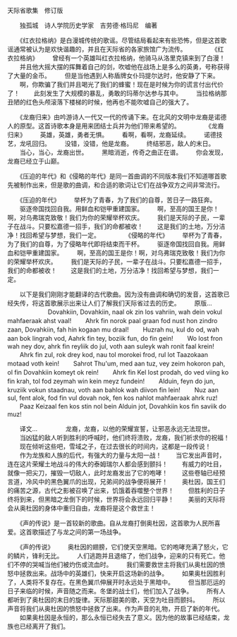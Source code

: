 天际省歌集　修订版

　　独孤城　诗人学院历史学家　吉劳德·格玛尼　编著

　　《红衣拉格纳》是白漫城传统的歌谣。尽管结局看起来有些恐怖，但是这首歌谣通常被认为是欢快谐趣的，并且在天际省的各家旅馆广为流传。
　　
　　《红衣拉格纳》
　　曾经有一个英雄叫红衣拉格纳，他骑马从洛里克镇来到了白漫！
　　并且他大摇大摆的挥舞着自己的剑，吹嘘他在战场上是多么的英勇，号称获得了大量的金币。
　　但是当他遇到人称盾牌女仆玛提尔达时，他安静了下来。
　　啊，你欺骗了我们并且喝光了我们的蜂蜜！现在是时候为你的谎言付出代价了！
　　此刻发生了大规模的暴乱，勇敢的玛蒂尔达参与其中。
　　当拉格纳那丑陋的红色头颅滚落下楼梯的时候，他再也不能吹嘘自己的强大了。

　　《龙裔归来》由吟游诗人一代又一代的传诵下来。在北风的文明中龙裔是诺德人的原型。这首诗歌本身是用来团结士兵并为他们带来希望的。
　　
　　《龙裔归来》
　　英雄，英雄，勇者无惧。
　　看啊，看啊，龙裔延续。
　　诺德技艺，龙吼回归。
　　没错，没错，他是龙裔。
　　终结邪恶，敌人的末日。
　　当心，当心，龙裔出世。
　　黑暗消逝，传奇之曲正在谱。
　　你会发现，龙裔已经立于山巅。

　　《压迫的年代》和《侵略的年代》是同一首曲调的不同版本我们不知道哪首歌先被制作出来，但是歌的曲调，和合适的歌词让它们在战争双方之间非常流行。

　　《压迫的年代》
　　举杯为了青春，为了我们的自尊，苦日子一路狂奔。
　　驱逐帝国找回自我。用鲜血和铠甲重建国家。
　　啊，至高的国王是你！啊，对乌弗瑞克致敬！我们为你的荣耀举杯欢庆。
　　我们是天际的子民，一辈子在战斗。只要松嘉德一招手，我们的命都被收！
　　这是我们的土地，万分洁净！找回希望与梦想，我们一定。
　　
　　《侵略的年代》
　　举杯为了青春，为了我们的自尊，为了侵略年代即将结束而干杯。
　　驱逐帝国找回自我。用鲜血和铠甲重建国家。
　　啊，至高的国王是你！啊，对乌弗瑞克致敬！我们为你的荣耀举杯欢庆。
　　我们是天际的子民，一辈子在战斗。只要松嘉德一招手，我们的命都被收！
　　这是我们的土地，万分洁净！找回希望与梦想，我们一定。

　　以下是我们刚刚才能翻译的古代歌曲。因为没有曲调和确切的发音，这首歌已经失传，将这首歌展示出来让人们了解我们天际省过去的历史。
　　原版…
　　
　　
　　Dovahkiin, Dovahkiin, naal ok zin los vahriin, wah dein vokul mahfaeraak ahst vaal!
　　Ahrk fin norok paal graan fod nust hon zindro zaan, Dovahkiin, fah hin kogaan mu draal!
　　Huzrah nu, kul do od, wah aan bok lingrah vod, Aahrk fin tey, boziik fun, do fin gein!
　　Wo lost fron wah ney dov, ahrk fin reyliik do jul, voth aan suleyk wah ronit faal krein!
　　Ahrk fin zul, rok drey kod, nau tol morokei frod, rul lot Taazokaan motaad voth kein!
　　Sahrot Thu'um, med aan tuz, vey zeim hokoron pah, ol fin Dovahkiin komeyt ok rein!
　　Ahrk fin Kel lost prodah, do ved viing ko fin krah, tol fod zeymah win kein meyz fundein!
　　Alduin, feyn do jun, kruziik vokun staadnau, voth aan bahlok wah diivon fin lein!
　　Nuz aan sul, fent alok, fod fin vul dovah nok, fen kos nahlot mahfaeraak ahrk ruz!
　　Paaz Keizaal fen kos stin nol bein Alduin jot, Dovahkiin kos fin saviik do muz!

　　译文…
　　
　　龙裔，龙裔，以他的荣耀宣誓，让邪恶永远无法现世。
　　当凶猛的敌人听到胜利的呼喊时，他们终将溃败，龙裔，我们祈求你的祝福！
　　现在倾听这些吧，雪域之子，在过去很长的时间内，这都是一段传说！
　　作为龙族和人族的后代，有强大的力量与太阳一战！
　　当它发出声音时，连在这片荣耀土地战斗的伟大的泰姆瑞尔人都会感到颤抖！
　　有威力的吐目，就像一把尖刀，摧毁一切敌人，此时龙裔发出了它的咆哮！
　　这些卷轴已经预言道，冷风中的黑色翼爪的出现，兄弟间的战争便将展开！
　　奥杜因，国王们的痛苦之源，古代之影被召唤了出来，饥饿着吞噬整个世界！
　　但胜利的日子终将到来，但黑暗之龙倒下的时候，世界将会永远回归平静！
　　美丽的天际将会从奥杜因的身体中重归自由，龙裔将是这个救世主！

　　《声的传说》是一首较新的歌曲。自从龙裔打倒奥杜因，这首歌为人民所喜爱。这首歌描述了与龙之间的第一场战争。

　　《声的传说》
　　奥杜因的翅膀，它们使天空黑暗。它的咆哮充满了怒火，它的鳞片，锋利无比。
　　人们逃跑并且退缩了，他们战争，迎来的只有死亡。他们不停的哭喊当他们被灼伤或流血时。
　　我们需要救世主将我们从奥杜因的愤怒中拯救出来。战场中的英雄们，快来开启这场新的战争。
　　如果奥杜因胜利了，人类将不复存在。在黑色翼爪伸展开时永远处于黑暗中。
　　但当那厄运的日子来临的时候，声音随之而来。冬堡的战士们，他们加入了战争。
　　所有人都听到了奥杜因的末日的旋律。天际那甜美的歌，天空为吐目而颤抖。
　　所以声音将我们从奥杜因的愤怒中拯救了出来。作为声音的礼物，开启了新的年代。
　　如果奥杜因是永恒的，那么永恒已经失去了意义。因为他的故事已经结束，龙族也已经离开了我们。